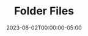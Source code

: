---
layout: ext_single
title: Folder Files
slug: folder-files
desc: Scan, search and manage all your files
category: utilities
date: '2023-08-02T00:00:00-05:00'
permalink: extensions/utilities/:slug
download_url: https://christinak.itch.io/folder-files
developer_name: Christina K.
developer_url: https://docs.christinak.ca/
icon_local: folder-files.png
screenshots_local: folder-files-deck.png
version: 2.0
sammi_version: Any
platform: Any
overview: |
    This extension allows you scan a folder and manipulate files with lots of useful features.  

    #### Features
    **File and Folder Manipulation**
    - Scan all files in a folder and filter by extension, sort alphabetically, numerically, by date modified, or size
    - Retrieve a random file in a folder
    - Identify the last modified file in a folder
    - Get the size of a file
    - Rename, move, or delete a file (moved to the trash bin for safety)
    - Create or delete a folder (moved to the trash bin for safety)  

    **File Content Commands**
    - Read the last line of a file
    - Count lines in a file
    - Count files in a folder
    - Find specific strings in files

    **Advanced Commands**
    - Compress and uncompress a folder
    - Get the length of a media file (requires FFmpeg)

    **Disclaimer**: *This extension provides optional functionality that can be utilized if you have FFmpeg installed on your system. 
    Please note that FFmpeg is not distributed with this extension, nor is it required for the extension's primary functionality. 
    If you choose to use FFmpeg with this extension, you must download it separately from the official source: https://www.gyan.dev/ffmpeg/builds/ffmpeg-release-essentials.zip, and     the extension will guide you regarding its usage. 
    Please familiarize yourself with FFmpeg's licensing terms and potential patent implications before use.*
setup_url: https://docs.christinak.ca/docs/extensions/folder-files#setup
privacy_collect: false
---